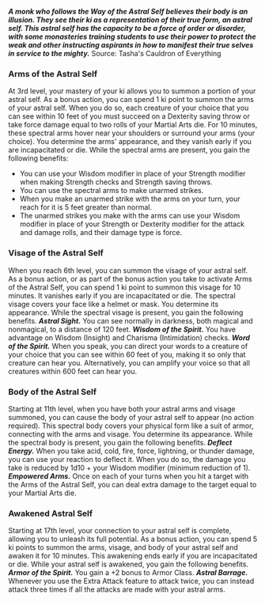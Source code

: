 ***A monk who follows the Way of the Astral Self believes their body is an illusion. They see their ki as a representation of their true form, an astral self. This astral self has the capacity to be a force of order or disorder, with some monasteries training students to use their power to protect the weak and other instructing aspirants in how to manifest their true selves in service to the mighty.***
Source: Tasha's Cauldron of Everything
### Arms of the Astral Self
At 3rd level, your mastery of your ki allows you to summon a portion of your astral self. As a bonus action, you can spend 1 ki point to summon the arms of your astral self. When you do so, each creature of your choice that you can see within 10 feet of you must succeed on a Dexterity saving throw or take force damage equal to two rolls of your Martial Arts die.
For 10 minutes, these spectral arms hover near your shoulders or surround your arms (your choice). You determine the arms' appearance, and they vanish early if you are incapacitated or die.
While the spectral arms are present, you gain the following benefits:
* You can use your Wisdom modifier in place of your Strength modifier when making Strength checks and Strength saving throws.
* You can use the spectral arms to make unarmed strikes.
* When you make an unarmed strike with the arms on your turn, your reach for it is 5 feet greater than normal.
* The unarmed strikes you make with the arms can use your Wisdom modifier in place of your Strength or Dexterity modifier for the attack and damage rolls, and their damage type is force.
### Visage of the Astral Self
When you reach 6th level, you can summon the visage of your astral self. As a bonus action, or as part of the bonus action you take to activate Arms of the Astral Self, you can spend 1 ki point to summon this visage for 10 minutes. It vanishes early if you are incapacitated or die.
The spectral visage covers your face like a helmet or mask. You determine its appearance.
While the spectral visage is present, you gain the following benefits.
***Astral Sight.*** You can see normally in darkness, both magical and nonmagical, to a distance of 120 feet.
***Wisdom of the Spirit.*** You have advantage on Wisdom (Insight) and Charisma (Intimidation) checks.
***Word of the Spirit.*** When you speak, you can direct your words to a creature of your choice that you can see within 60 feet of you, making it so only that creature can hear you. Alternatively, you can amplify your voice so that all creatures within 600 feet can hear you.
### Body of the Astral Self
Starting at 11th level, when you have both your astral arms and visage summoned, you can cause the body of your astral self to appear (no action required). This spectral body covers your physical form like a suit of armor, connecting with the arms and visage. You determine its appearance.
While the spectral body is present, you gain the following benefits.
***Deflect Energy.*** When you take acid, cold, fire, force, lightning, or thunder damage, you can use your reaction to deflect it. When you do so, the damage you take is reduced by 1d10 + your Wisdom modifier (minimum reduction of 1).
***Empowered Arms.*** Once on each of your turns when you hit a target with the Arms of the Astral Self, you can deal extra damage to the target equal to your Martial Arts die.
### Awakened Astral Self
Starting at 17th level, your connection to your astral self is complete, allowing you to unleash its full potential. As a bonus action, you can spend 5 ki points to summon the arms, visage, and body of your astral self and awaken it for 10 minutes. This awakening ends early if you are incapacitated or die.
While your astral self is awakened, you gain the following benefits.
***Armor of the Spirit.*** You gain a +2 bonus to Armor Class.
***Astral Barrage.*** Whenever you use the Extra Attack feature to attack twice, you can instead attack three times if all the attacks are made with your astral arms.